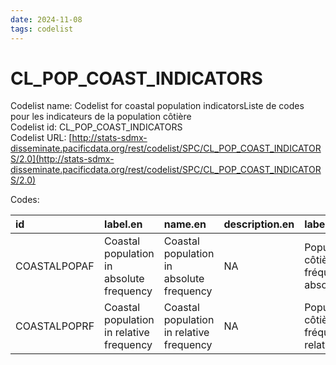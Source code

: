 ```yaml
---
date: 2024-11-08
tags: codelist
---
```


# CL_POP_COAST_INDICATORS

Codelist name: Codelist for coastal population indicatorsListe de codes pour les indicateurs de la population côtière  
Codelist id: CL_POP_COAST_INDICATORS  
Codelist URL: [http://stats-sdmx-disseminate.pacificdata.org/rest/codelist/SPC/CL_POP_COAST_INDICATORS/2.0](http://stats-sdmx-disseminate.pacificdata.org/rest/codelist/SPC/CL_POP_COAST_INDICATORS/2.0)  

Codes:  

|id           |label.en                                 |name.en                                  |description.en |label.fr                                 |name.fr                                  |description.fr |
|:------------|:----------------------------------------|:----------------------------------------|:--------------|:----------------------------------------|:----------------------------------------|:--------------|
|COASTALPOPAF |Coastal population in absolute frequency |Coastal population in absolute frequency |NA             |Population côtière en fréquence absolue  |Population côtière en fréquence absolue  |NA             |
|COASTALPOPRF |Coastal population in relative frequency |Coastal population in relative frequency |NA             |Population côtière en fréquence relative |Population côtière en fréquence relative |NA             |
